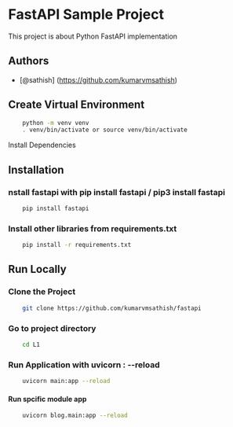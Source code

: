 # FastAPI Sample Project

This project is about Python FastAPI implementation

## Authors

- [@sathish] (https://github.com/kumarvmsathish)

## Create Virtual Environment
```bash
    python -m venv venv
    . venv/bin/activate or source venv/bin/activate
```


Install Dependencies

## Installation

### nstall fastapi with pip install fastapi / pip3 install fastapi

```bash
    pip install fastapi
```

### Install other libraries from requirements.txt

```bash
    pip install -r requirements.txt
```

## Run Locally

### Clone the Project

```bash
    git clone https://github.com/kumarvmsathish/fastapi
```

### Go to project directory

```bash
    cd L1
```

### Run Application with uvicorn <filename>:<appname> --reload

```bash
    uvicorn main:app --reload
```
#### Run spcific module app
```bash
    uvicorn blog.main:app --reload
```



